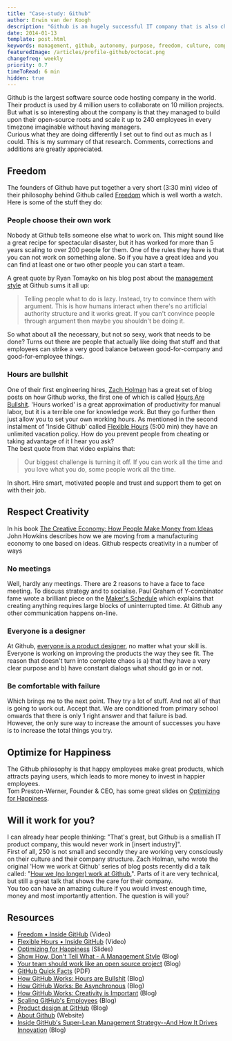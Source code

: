 ```yaml
---
title: "Case-study: Github"
author: Erwin van der Koogh
description: "Github is an hugely successful IT company that is also challenging the way companies should manage their business."
date: 2014-01-13
template: post.html
keywords: management, github, autonomy, purpose, freedom, culture, company profile
featuredImage: /articles/profile-github/octocat.png
changefreq: weekly
priority: 0.7
timeToRead: 6 min
hidden: true
---
```


Github is the largest software source code hosting company in the world. Their product is used by 4 million users to collaborate on 10 million projects. But what is so interesting about the company is that they managed to build upon their open-source roots and scale it up to 240 employees in every timezone imaginable without having managers.    
Curious what they are doing differently I set out to find out as much as I could. This is my summary of that research.
Comments, corrections and additions are greatly appreciated.

## Freedom

The founders of Github have put together a very short (3:30 min) video of their philosophy behind Github called [Freedom](http://www.youtube.com/watch?v=i-qpexZE8Yc) which is well worth a watch. Here is some of the stuff they do:

### People choose their own work

Nobody at Github tells someone else what to work on. This might sound like a great recipe for  spectacular disaster, but it has worked for more than 5 years scaling to over 200 people for them. One of the rules they have is that you can not work on something alone. So if you have a great idea and you can find at least one or two other people you can start a team.  

A great quote by Ryan Tomayko on his blog post about the [management style](http://tomayko.com/writings/management-style) at Github sums it all up:
>Telling people what to do is lazy. Instead, try to convince them with argument. This is how humans interact when there's no artificial authority structure and it works great. If you can't convince people through argument then maybe you shouldn't be doing it.

So what about all the necessary, but not so sexy, work that needs to be done? Turns out there are people that actually like doing that stuff and that employees can strike a very good balance between good-for-company and good-for-employee things.

### Hours are bullshit

One of their first engineering hires, [Zach Holman](https://twitter.com/holman) has a great set of blog posts on how Github works, the first one of which is called [Hours Are Bullshit](http://zachholman.com/posts/how-github-works-hours/). 'Hours worked' is a great approximation of productivity for manual labor, but it is a terrible one for knowledge work.
But they go further then just allow you to set your own working hours. As mentioned in the second instalment of 'Inside Github' called [Flexible Hours](http://www.youtube.com/watch?v=-RhhP7kv57g) (5:00 min) they have an unlimited vacation policy.
How do you prevent people from cheating or taking advantage of it I hear you ask?  
The best quote from that video explains that:
> Our biggest challenge is turning it off. If you can work all the time and you love what you do, some people work all the time.

In short. Hire smart, motivated people and trust and support them to get on with their job.

## Respect Creativity

In his book <a href="http://www.amazon.com/gp/product/B002XHNNWA/ref=as_li_ss_tl?ie=UTF8&camp=1789&creative=390957&creativeASIN=B002XHNNWA&linkCode=as2&tag=lightmedia-20">The Creative Economy: How People Make Money from Ideas</a><img src="http://ir-na.amazon-adsystem.com/e/ir?t=lightmedia-20&l=as2&o=1&a=B002XHNNWA" width="1" height="1" border="0" alt="" style="border:none !important; margin:0px !important;" /> John Howkins describes how we are moving from a manufacturing economy to one based on ideas. 
Github respects creativity in a number of ways

### No meetings

Well, hardly any meetings. There are 2 reasons to have a face to face meeting. To discuss strategy and to socialise. Paul Graham of Y-combinator fame wrote a brilliant piece on the [Maker's Schedule](http://www.paulgraham.com/makersschedule.html) which explains that creating anything requires large blocks of uninterrupted time. At Github any other communication happens on-line.

### Everyone is a designer

At Github, [everyone is a product designer](http://warpspire.com/posts/product-design/), no matter what your skill is. Everyone is working on improving the products the way they see fit. The reason that doesn't turn into complete chaos is a) that they have a very clear purpose and b) have constant dialogs what should go in or not.

### Be comfortable with failure

Which brings me to the next point. They try a lot of stuff. And not all of that is going to work out. Accept that. We are conditioned from primary school onwards that there is only 1 right answer and that failure is bad.  
However, the only sure way to increase the amount of successes you have is to increase the total things you try.

## Optimize for Happiness

The Github philosophy is that happy employees make great products, which attracts paying users, which leads to more money to invest in happier employees.  
Tom Preston-Werner, Founder & CEO, has some great slides on [Optimizing for Happiness](https://speakerdeck.com/mojombo/optimizing-for-happiness).

## Will it work for you?

I can already hear people thinking: "That's great, but Github is a smallish IT product company, this would never work in [insert industry]".  
First of all, 250 is not small and secondly they are working very consciously on their culture and their company structure. Zach Holman, who wrote the original 'How we work at Github' series of blog posts recently did a talk called: "[How we (no longer) work at Github.](http://www.infoq.com/presentations/github-evolution)". Parts of it are very technical, but still a great talk that shows the care for their company.  
You too can have an amazing culture if you would invest enough time, money and most importantly attention. The question is will you?

## Resources

* [Freedom • Inside GitHub](http://www.youtube.com/watch?v=i-qpexZE8Yc) (Video)
* [Flexible Hours • Inside GitHub](http://www.youtube.com/watch?v=-RhhP7kv57g) (Video)
* [Optimizing for Happiness](https://speakerdeck.com/mojombo/optimizing-for-happiness) (Slides)
* [Show How, Don't Tell What - A Management Style](http://tomayko.com/writings/management-style) (Blog)
* [Your team should work like an open source project](http://tomayko.com/writings/adopt-an-open-source-process-constraints) (Blog)
* [GitHub Quick Facts](http://github-media-downloads.s3.amazonaws.com/GitHub.Quick.Facts.pdf) (PDF)
* [How GitHub Works: Hours are Bullshit](http://zachholman.com/posts/how-github-works-hours/) (Blog)
* [How GitHub Works: Be Asynchronous](http://zachholman.com/posts/how-github-works-asynchronous/) (Blog)
* [How GitHub Works: Creativity is Important](http://zachholman.com/posts/how-github-works-creativity/) (Blog)
* [Scaling GitHub's Employees](http://zachholman.com/posts/scaling-github-employees/) (Blog)
* [Product design at GitHub](http://warpspire.com/posts/product-design/) (Blog)
* [About Github](https://github.com/about) (Website)
* [Inside GitHub's Super-Lean Management Strategy--And How It Drives Innovation](http://www.fastcolabs.com/3020181/open-company/inside-githubs-super-lean-management-strategy-and-how-it-drives-innovation) (Blog)